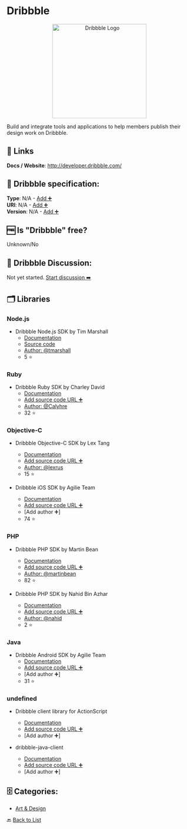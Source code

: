 # Dribbble
<p align="center">
    <img width="256" src="https://raw.githubusercontent.com/apis-list/apis-list/main/apis/dribbble/logo_256x256.png" alt="Dribbble Logo"/>
</p>
Build and integrate tools and applications to help members publish their design work on Dribbble.

##  🔗 Links
**Docs / Website**: http://developer.dribbble.com/

## 🧬 Dribbble specification:
**Type**: N/A - [Add ➕](https://github.com/apis-list/apis-list/edit/main/apis-list.yaml)  
**URI**: N/A - [Add ➕](https://github.com/apis-list/apis-list/edit/main/apis-list.yaml)  
**Version**: N/A - [Add ➕](https://github.com/apis-list/apis-list/edit/main/apis-list.yaml)

## 🆓 Is "Dribbble" free?
Unknown/No  

## 💬 Dribbble Discussion:
Not yet started. [Start discussion ➡️](https://github.com/apis-list/apis-list/discussions/new)

## 🗂️ Libraries
### Node.js
- Dribbble Node.js SDK by Tim Marshall
    - [Documentation](https://www.npmjs.com/package/dribbble-api)
    - [Source code](https://github.com/tmarshall/Dribbble-API)
    - [Author: @tmarshall](https://github.com/tmarshall)
    - 5 ⭐

### Ruby
- Dribbble Ruby SDK by Charley David
    - [Documentation](https://github.com/Calyhre/dribbble)
    - [Add source code URL ➕]()
    - [Author: @Calyhre](https://github.com/Calyhre)
    - 32 ⭐

### Objective-C
- Dribbble Objective-C SDK by Lex Tang
    - [Documentation](https://github.com/lexrus/LTDribbbleAPI)
    - [Add source code URL ➕]()
    - [Author: @lexrus](https://github.com/lexrus)
    - 15 ⭐

- Dribbble iOS SDK by Agilie Team
    - [Documentation](https://github.com/agilie/dribbble-ios-sdk)
    - [Add source code URL ➕]()
    - [Add author ➕]
    - 74 ⭐

### PHP
- Dribbble PHP SDK by Martin Bean
    - [Documentation](https://github.com/martinbean/dribbble-php)
    - [Add source code URL ➕]()
    - [Author: @martinbean](https://github.com/martinbean)
    - 82 ⭐

- Dribbble PHP SDK by Nahid Bin Azhar
    - [Documentation](https://github.com/nahid/dribbble-php-client)
    - [Add source code URL ➕]()
    - [Author: @nahid](https://github.com/nahid)
    - 2 ⭐

### Java
- Dribbble Android SDK by Agilie Team
    - [Documentation](https://github.com/agilie/dribbble-android-sdk)
    - [Add source code URL ➕]()
    - [Add author ➕]
    - 31 ⭐

### undefined
- Dribbble client library for ActionScript
    - [Documentation](http://www.sangupta.com/projects/as3dribbble)
    - [Add source code URL ➕]()
    - [Add author ➕]

- dribbble-java-client
    - [Documentation](http://www.sangupta.com/projects/dribbble-java-client.html)
    - [Add source code URL ➕]()
    - [Add author ➕]


## 🗄️ Categories:
- [Art & Design](https://github.com/apis-list/apis-list#art--design-)

🔙  [Back to List](https://github.com/apis-list/apis-list)
